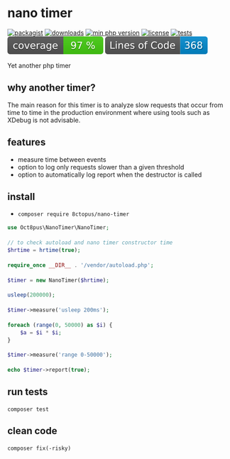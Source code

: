 # nano timer

[![packagist](http://poser.pugx.org/8ctopus/nano-timer/v)](https://packagist.org/packages/8ctopus/nano-timer)
[![downloads](http://poser.pugx.org/8ctopus/nano-timer/downloads)](https://packagist.org/packages/8ctopus/nano-timer)
[![min php version](http://poser.pugx.org/8ctopus/nano-timer/require/php)](https://packagist.org/packages/8ctopus/nano-timer)
[![license](http://poser.pugx.org/8ctopus/nano-timer/license)](https://packagist.org/packages/8ctopus/nano-timer)
[![tests](https://github.com/8ctopus/nano-timer/actions/workflows/tests.yml/badge.svg)](https://github.com/8ctopus/nano-timer/actions/workflows/tests.yml)
![code coverage badge](https://raw.githubusercontent.com/8ctopus/nano-timer/image-data/coverage.svg)
![lines of code](https://raw.githubusercontent.com/8ctopus/nano-timer/image-data/lines.svg)

Yet another php timer

## why another timer?

The main reason for this timer is to analyze slow requests that occur from time to time in the production environment where using tools such as XDebug is not advisable.

## features

- measure time between events
- option to log only requests slower than a given threshold
- option to automatically log report when the destructor is called

## install

- `composer require 8ctopus/nano-timer`

```php
use Oct8pus\NanoTimer\NanoTimer;

// to check autoload and nano timer constructor time
$hrtime = hrtime(true);

require_once __DIR__ . '/vendor/autoload.php';

$timer = new NanoTimer($hrtime);

usleep(200000);

$timer->measure('usleep 200ms');

foreach (range(0, 50000) as $i) {
    $a = $i * $i;
}

$timer->measure('range 0-50000');

echo $timer->report(true);
```

## run tests

    composer test

## clean code

    composer fix(-risky)
